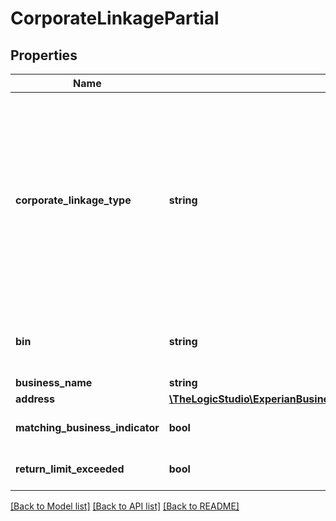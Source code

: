 # CorporateLinkagePartial

## Properties
Name | Type | Description | Notes
------------ | ------------- | ------------- | -------------
**corporate_linkage_type** | **string** | \&quot;Ultimate Parent\&quot;, \&quot;Headquarters/Parent\&quot;, \&quot;Subsidiary\&quot;, or \&quot;Branch\&quot;. The Ultimate Parent is the topmost responsible member of the family tree. Parent refers to a business with a subsidiary; the immediate parent is the parent company for the business that is the subject of your request. Subsidiary listings are those which the business in your request has at least a 50% ownership stake. Branch refers to additional locations or alternate addresses for the business in your request. | [optional] 
**bin** | **string** | 9-digit Business Identification Number (BIN). If this field is blank, this business is a non-US business and only the Name, City, and State may be available | [optional] 
**business_name** | **string** | Name of the business | [optional] 
**address** | [**\TheLogicStudio\ExperianBusinessesPHP\Model\LinkageBusinessAddress**](LinkageBusinessAddress.md) |  | [optional] 
**matching_business_indicator** | **bool** | If true the linkage business matches the business in your request | [optional] 
**return_limit_exceeded** | **bool** | If true additional records are available to request using corporateLinkageFull | [optional] 

[[Back to Model list]](../README.md#documentation-for-models) [[Back to API list]](../README.md#documentation-for-api-endpoints) [[Back to README]](../README.md)


